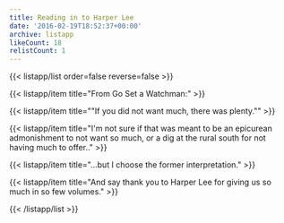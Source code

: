 ```yaml
---
title: Reading in to Harper Lee
date: '2016-02-19T18:52:37+00:00'
archive: listapp
likeCount: 18
relistCount: 1
---
```



{{< listapp/list order=false reverse=false >}}

   {{< listapp/item title="From Go Set a Watchman:" >}}

   {{< listapp/item title="\"If you did not want much, there was plenty.\"" >}}

   {{< listapp/item title="I'm not sure if that was meant to be an epicurean admonishment to not want so much, or a dig at the rural south for not having much to offer.." >}}

   {{< listapp/item title="...but I choose the former interpretation." >}}

   {{< listapp/item title="And say thank you to Harper Lee for giving us so much in so few volumes." >}}

{{< /listapp/list >}}
